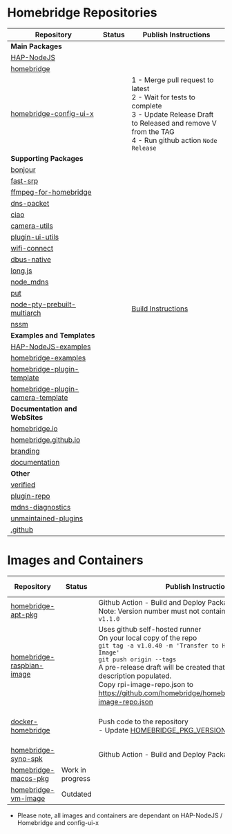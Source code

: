 # Homebridge Repositories

| Repository | Status | Publish Instructions |
|------------|-------------|-------------|
| **Main Packages** 
| [HAP-NodeJS](https://github.com/homebridge/HAP-NodeJS) |
| [homebridge](https://github.com/homebridge/homebridge) |
| [homebridge-config-ui-x](https://github.com/homebridge/homebridge-config-ui-x) | | 1 - Merge pull request to latest<BR>2 - Wait for tests to complete<BR>3 - Update Release Draft to Released and remove V from the TAG<BR>4 - Run github action `Node Release` |
| **Supporting Packages** 
| [bonjour](https://github.com/homebridge/bonjour) |
| [fast-srp](https://github.com/homebridge/fast-srp) |
| [ffmpeg-for-homebridge](https://github.com/homebridge/ffmpeg-for-homebridge) |
| [dns-packet](https://github.com/homebridge/dns-packet) |
| [ciao](https://github.com/homebridge/ciao) |
| [camera-utils](https://github.com/homebridge/camera-utils) |
| [plugin-ui-utils](https://github.com/homebridge/plugin-ui-utils) |
| [wifi-connect](https://github.com/homebridge/wifi-connect) |
| [dbus-native](https://github.com/homebridge/dbus-native) |
| [long.js](https://github.com/homebridge/long.js) |
| [node_mdns](https://github.com/homebridge/node_mdns) |
| [put](https://github.com/homebridge/put) |
| [node-pty-prebuilt-multiarch](https://github.com/homebridge/node-pty-prebuilt-multiarch)| | [Build Instructions](https://github.com/homebridge/node-pty-prebuilt-multiarch#build--package)
| [nssm](https://github.com/homebridge/nssm) ||
| **Examples and Templates**
| [HAP-NodeJS-examples](https://github.com/homebridge/HAP-NodeJS-examples) |
| [homebridge-examples](https://github.com/homebridge/homebridge-examples) |
| [homebridge-plugin-template](https://github.com/homebridge/homebridge-plugin-template) |
| [homebridge-plugin-camera-template](https://github.com/homebridge/homebridge-plugin-camera-template) |
| **Documentation and WebSites**
| [homebridge.io](https://github.com/homebridge/homebridge.io) |
| [homebridge.github.io](https://github.com/homebridge/homebridge.github.io) |
| [branding](https://github.com/homebridge/branding) |
| [documentation](https://github.com/homebridge/documentation) |
| **Other** 
| [verified](https://github.com/homebridge/verified) |
| [plugin-repo](https://github.com/homebridge/plugin-repo) |
| [mdns-diagnostics](https://github.com/homebridge/mdns-diagnostics) |
| [unmaintained-plugins](https://github.com/homebridge/unmaintained-plugins) |
| [.github](https://github.com/homebridge/.github) |

# Images and Containers

| Repository | Status | Publish Instructions | Unique Dependencies*
|-|-|-|-|
| [homebridge-apt-pkg](https://github.com/homebridge/homebridge-apt-pkg) | | Github Action - Build and Deploy Packages <BR>Note: Version number must not contain a v, ie `1.1.0` and not `v1.1.0`| 
| [homebridge-raspbian-image](https://github.com/homebridge/homebridge-raspbian-image) | | Uses github self-hosted runner<br>On your local copy of the repo<BR>`git tag -a v1.0.40 -m 'Transfer to Homebridge and Refresh Image'`<BR>`git push origin --tags`<br>A pre-release draft will be created that needs the Release description populated.<br>Copy rpi-image-repo.json to https://github.com/homebridge/homebridge.io/src/public/rpi-image-repo.json | * [homebridge-apt-pkg](https://github.com/homebridge/homebridge-apt-pkg)
| [docker-homebridge](https://github.com/homebridge/docker-homebridge) || Push code to the repository <BR> - Update [HOMEBRIDGE_PKG_VERSION & FFMPEG_VERSION](https://github.com/homebridge/docker-homebridge/blob/31d86debf117593fdfcc0759ce35f08f27c2cd55/Dockerfile#L11-L13) | * [homebridge-raspbian-image](https://github.com/homebridge/homebridge-raspbian-image)<BR>* [ffmpeg-for-homebridge](https://github.com/homebridge/ffmpeg-for-homebridge) |
| [homebridge-syno-spk](https://github.com/homebridge/homebridge-syno-spk) | | Github Action - Build and Deploy Packages| 
| [homebridge-macos-pkg](https://github.com/homebridge/homebridge-macos-pkg) | Work in progress
| [homebridge-vm-image](https://github.com/homebridge/homebridge-vm-image) | Outdated

* Please note, all images and containers are dependant on HAP-NodeJS / Homebridge and config-ui-x
